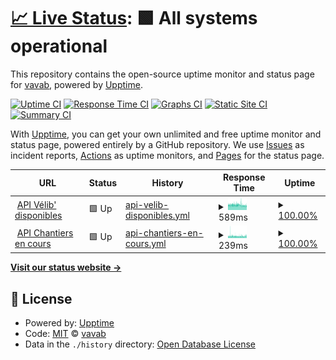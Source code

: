 # [📈 Live Status](https://vavab.github.io/API-monitoring): <!--live status--> **🟩 All systems operational**

This repository contains the open-source uptime monitor and status page for [vavab](https://vavab.github.io/API-monitoring), powered by [Upptime](https://github.com/upptime/upptime).

[![Uptime CI](https://github.com/vavab/API-monitoring/workflows/Uptime%20CI/badge.svg)](https://github.com/vavab/API-monitoring/actions?query=workflow%3A%22Uptime+CI%22)
[![Response Time CI](https://github.com/vavab/API-monitoring/workflows/Response%20Time%20CI/badge.svg)](https://github.com/vavab/API-monitoring/actions?query=workflow%3A%22Response+Time+CI%22)
[![Graphs CI](https://github.com/vavab/API-monitoring/workflows/Graphs%20CI/badge.svg)](https://github.com/vavab/API-monitoring/actions?query=workflow%3A%22Graphs+CI%22)
[![Static Site CI](https://github.com/vavab/API-monitoring/workflows/Static%20Site%20CI/badge.svg)](https://github.com/vavab/API-monitoring/actions?query=workflow%3A%22Static+Site+CI%22)
[![Summary CI](https://github.com/vavab/API-monitoring/workflows/Summary%20CI/badge.svg)](https://github.com/vavab/API-monitoring/actions?query=workflow%3A%22Summary+CI%22)

With [Upptime](https://upptime.js.org), you can get your own unlimited and free uptime monitor and status page, powered entirely by a GitHub repository. We use [Issues](https://github.com/vavab/API-monitoring/issues) as incident reports, [Actions](https://github.com/vavab/API-monitoring/actions) as uptime monitors, and [Pages](https://vavab.github.io/API-monitoring) for the status page.

<!--start: status pages-->
<!-- This summary is generated by Upptime (https://github.com/upptime/upptime) -->
<!-- Do not edit this manually, your changes will be overwritten -->
<!-- prettier-ignore -->
| URL | Status | History | Response Time | Uptime |
| --- | ------ | ------- | ------------- | ------ |
| <img alt="" src="https://upload.wikimedia.org/wikipedia/commons/thumb/5/5b/V%C3%A9lib-M%C3%A9tropole-Logo.png/800px-V%C3%A9lib-M%C3%A9tropole-Logo.png?20190704093440" height="13"> [API Vélib' disponibles](https://opendata.paris.fr/api/v2/catalog/datasets/velib-disponibilite-en-temps-reel/records?limit=10&offset=0&timezone=UTC) | 🟩 Up | [api-velib-disponibles.yml](https://github.com/vavab/API-monitoring/commits/HEAD/history/api-velib-disponibles.yml) | <details><summary><img alt="Response time graph" src="./graphs/api-velib-disponibles/response-time-week.png" height="20"> 589ms</summary><br><a href="https://vavab.github.io/API-monitoring/history/api-velib-disponibles"><img alt="Response time 596" src="https://img.shields.io/endpoint?url=https%3A%2F%2Fraw.githubusercontent.com%2Fvavab%2FAPI-monitoring%2FHEAD%2Fapi%2Fapi-velib-disponibles%2Fresponse-time.json"></a><br><a href="https://vavab.github.io/API-monitoring/history/api-velib-disponibles"><img alt="24-hour response time 506" src="https://img.shields.io/endpoint?url=https%3A%2F%2Fraw.githubusercontent.com%2Fvavab%2FAPI-monitoring%2FHEAD%2Fapi%2Fapi-velib-disponibles%2Fresponse-time-day.json"></a><br><a href="https://vavab.github.io/API-monitoring/history/api-velib-disponibles"><img alt="7-day response time 589" src="https://img.shields.io/endpoint?url=https%3A%2F%2Fraw.githubusercontent.com%2Fvavab%2FAPI-monitoring%2FHEAD%2Fapi%2Fapi-velib-disponibles%2Fresponse-time-week.json"></a><br><a href="https://vavab.github.io/API-monitoring/history/api-velib-disponibles"><img alt="30-day response time 596" src="https://img.shields.io/endpoint?url=https%3A%2F%2Fraw.githubusercontent.com%2Fvavab%2FAPI-monitoring%2FHEAD%2Fapi%2Fapi-velib-disponibles%2Fresponse-time-month.json"></a><br><a href="https://vavab.github.io/API-monitoring/history/api-velib-disponibles"><img alt="1-year response time 596" src="https://img.shields.io/endpoint?url=https%3A%2F%2Fraw.githubusercontent.com%2Fvavab%2FAPI-monitoring%2FHEAD%2Fapi%2Fapi-velib-disponibles%2Fresponse-time-year.json"></a></details> | <details><summary><a href="https://vavab.github.io/API-monitoring/history/api-velib-disponibles">100.00%</a></summary><a href="https://vavab.github.io/API-monitoring/history/api-velib-disponibles"><img alt="All-time uptime 100.00%" src="https://img.shields.io/endpoint?url=https%3A%2F%2Fraw.githubusercontent.com%2Fvavab%2FAPI-monitoring%2FHEAD%2Fapi%2Fapi-velib-disponibles%2Fuptime.json"></a><br><a href="https://vavab.github.io/API-monitoring/history/api-velib-disponibles"><img alt="24-hour uptime 100.00%" src="https://img.shields.io/endpoint?url=https%3A%2F%2Fraw.githubusercontent.com%2Fvavab%2FAPI-monitoring%2FHEAD%2Fapi%2Fapi-velib-disponibles%2Fuptime-day.json"></a><br><a href="https://vavab.github.io/API-monitoring/history/api-velib-disponibles"><img alt="7-day uptime 100.00%" src="https://img.shields.io/endpoint?url=https%3A%2F%2Fraw.githubusercontent.com%2Fvavab%2FAPI-monitoring%2FHEAD%2Fapi%2Fapi-velib-disponibles%2Fuptime-week.json"></a><br><a href="https://vavab.github.io/API-monitoring/history/api-velib-disponibles"><img alt="30-day uptime 100.00%" src="https://img.shields.io/endpoint?url=https%3A%2F%2Fraw.githubusercontent.com%2Fvavab%2FAPI-monitoring%2FHEAD%2Fapi%2Fapi-velib-disponibles%2Fuptime-month.json"></a><br><a href="https://vavab.github.io/API-monitoring/history/api-velib-disponibles"><img alt="1-year uptime 100.00%" src="https://img.shields.io/endpoint?url=https%3A%2F%2Fraw.githubusercontent.com%2Fvavab%2FAPI-monitoring%2FHEAD%2Fapi%2Fapi-velib-disponibles%2Fuptime-year.json"></a></details>
| <img alt="" src="https://upload.wikimedia.org/wikipedia/commons/thumb/3/39/Logo_travaux_orange.svg/1024px-Logo_travaux_orange.svg.png" height="13"> [API Chantiers en cours](https://opendata.paris.fr/api/v2/catalog/datasets/chantiers-a-paris/records?limit=10&offset=0&timezone=UTC) | 🟩 Up | [api-chantiers-en-cours.yml](https://github.com/vavab/API-monitoring/commits/HEAD/history/api-chantiers-en-cours.yml) | <details><summary><img alt="Response time graph" src="./graphs/api-chantiers-en-cours/response-time-week.png" height="20"> 239ms</summary><br><a href="https://vavab.github.io/API-monitoring/history/api-chantiers-en-cours"><img alt="Response time 234" src="https://img.shields.io/endpoint?url=https%3A%2F%2Fraw.githubusercontent.com%2Fvavab%2FAPI-monitoring%2FHEAD%2Fapi%2Fapi-chantiers-en-cours%2Fresponse-time.json"></a><br><a href="https://vavab.github.io/API-monitoring/history/api-chantiers-en-cours"><img alt="24-hour response time 269" src="https://img.shields.io/endpoint?url=https%3A%2F%2Fraw.githubusercontent.com%2Fvavab%2FAPI-monitoring%2FHEAD%2Fapi%2Fapi-chantiers-en-cours%2Fresponse-time-day.json"></a><br><a href="https://vavab.github.io/API-monitoring/history/api-chantiers-en-cours"><img alt="7-day response time 239" src="https://img.shields.io/endpoint?url=https%3A%2F%2Fraw.githubusercontent.com%2Fvavab%2FAPI-monitoring%2FHEAD%2Fapi%2Fapi-chantiers-en-cours%2Fresponse-time-week.json"></a><br><a href="https://vavab.github.io/API-monitoring/history/api-chantiers-en-cours"><img alt="30-day response time 234" src="https://img.shields.io/endpoint?url=https%3A%2F%2Fraw.githubusercontent.com%2Fvavab%2FAPI-monitoring%2FHEAD%2Fapi%2Fapi-chantiers-en-cours%2Fresponse-time-month.json"></a><br><a href="https://vavab.github.io/API-monitoring/history/api-chantiers-en-cours"><img alt="1-year response time 234" src="https://img.shields.io/endpoint?url=https%3A%2F%2Fraw.githubusercontent.com%2Fvavab%2FAPI-monitoring%2FHEAD%2Fapi%2Fapi-chantiers-en-cours%2Fresponse-time-year.json"></a></details> | <details><summary><a href="https://vavab.github.io/API-monitoring/history/api-chantiers-en-cours">100.00%</a></summary><a href="https://vavab.github.io/API-monitoring/history/api-chantiers-en-cours"><img alt="All-time uptime 100.00%" src="https://img.shields.io/endpoint?url=https%3A%2F%2Fraw.githubusercontent.com%2Fvavab%2FAPI-monitoring%2FHEAD%2Fapi%2Fapi-chantiers-en-cours%2Fuptime.json"></a><br><a href="https://vavab.github.io/API-monitoring/history/api-chantiers-en-cours"><img alt="24-hour uptime 100.00%" src="https://img.shields.io/endpoint?url=https%3A%2F%2Fraw.githubusercontent.com%2Fvavab%2FAPI-monitoring%2FHEAD%2Fapi%2Fapi-chantiers-en-cours%2Fuptime-day.json"></a><br><a href="https://vavab.github.io/API-monitoring/history/api-chantiers-en-cours"><img alt="7-day uptime 100.00%" src="https://img.shields.io/endpoint?url=https%3A%2F%2Fraw.githubusercontent.com%2Fvavab%2FAPI-monitoring%2FHEAD%2Fapi%2Fapi-chantiers-en-cours%2Fuptime-week.json"></a><br><a href="https://vavab.github.io/API-monitoring/history/api-chantiers-en-cours"><img alt="30-day uptime 100.00%" src="https://img.shields.io/endpoint?url=https%3A%2F%2Fraw.githubusercontent.com%2Fvavab%2FAPI-monitoring%2FHEAD%2Fapi%2Fapi-chantiers-en-cours%2Fuptime-month.json"></a><br><a href="https://vavab.github.io/API-monitoring/history/api-chantiers-en-cours"><img alt="1-year uptime 100.00%" src="https://img.shields.io/endpoint?url=https%3A%2F%2Fraw.githubusercontent.com%2Fvavab%2FAPI-monitoring%2FHEAD%2Fapi%2Fapi-chantiers-en-cours%2Fuptime-year.json"></a></details>

<!--end: status pages-->

[**Visit our status website →**](https://vavab.github.io/API-monitoring)

## 📄 License

- Powered by: [Upptime](https://github.com/upptime/upptime)
- Code: [MIT](./LICENSE) © [vavab](https://vavab.github.io/API-monitoring)
- Data in the `./history` directory: [Open Database License](https://opendatacommons.org/licenses/odbl/1-0/)
